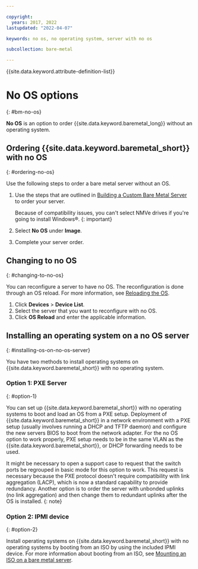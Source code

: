 ```yaml
---

copyright:
  years: 2017, 2022
lastupdated: "2022-04-07"

keywords: no os, no operating system, server with no os

subcollection: bare-metal

---
```


{{site.data.keyword.attribute-definition-list}}

# No OS options
{: #bm-no-os}

**No OS** is an option to order {{site.data.keyword.baremetal_long}} without an operating system.

## Ordering {{site.data.keyword.baremetal_short}} with no OS
{: #ordering-no-os}

Use the following steps to order a bare metal server without an OS.

1. Use the steps that are outlined in [Building a Custom Bare Metal Server](/docs/bare-metal?topic=bare-metal-ordering-baremetal-server) to order your server.

   Because of compatibility issues, you can't select NMVe drives if you're going to install Windows&reg;. 
   {: important}

2. Select **No OS** under **Image**.
3. Complete your server order.

## Changing to no OS
{: #changing-to-no-os}

You can reconfigure a server to have no OS. The reconfiguration is done through an OS reload. For more information, see [Reloading the OS](/docs/bare-metal?topic=bare-metal-reloading-the-os).

1. Click **Devices** > **Device List**.
2. Select the server that you want to reconfigure with no OS.
3. Click **OS Reload** and enter the applicable information.

## Installing an operating system on a no OS server
{: #installing-os-on-no-os-server}

You have two methods to install operating systems on {{site.data.keyword.baremetal_short}} with no operating system.

### Option 1: PXE Server
{: #option-1}

You can set up {{site.data.keyword.baremetal_short}} with no operating systems to boot and load an OS from a PXE setup. Deployment of {{site.data.keyword.baremetal_short}} in a network environment with a PXE setup (usually involves running a DHCP and TFTP daemon) and configure the new servers BIOS to boot from the network adapter. For the no OS option to work properly, PXE setup needs to be in the same VLAN as the {{site.data.keyword.baremetal_short}}, or DHCP forwarding needs to be used.

It might be necessary to open a support case to request that the switch ports be regrouped in basic mode for this option to work. This request is necessary because the PXE protocol doesn't require compatibility with link aggregation (LACP), which is now a standard capability to provide redundancy. Another option is to order the server with unbonded uplinks (no link aggregation) and then change them to redundant uplinks after the OS is installed.
{: note}

### Option 2: IPMI device
{: #option-2}

Install operating systems on {{site.data.keyword.baremetal_short}} with no operating systems by booting from an ISO by using the included IPMI device. For more information about booting from an ISO, see [Mounting an ISO on a bare metal server](/docs/bare-metal?topic=bare-metal-bm-mount-iso).
